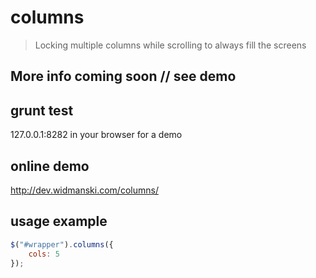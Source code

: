 # columns

> Locking multiple columns while scrolling to always fill the screens

## More info coming soon // see demo

## grunt test  
127.0.0.1:8282 in your browser for a demo

## online demo
http://dev.widmanski.com/columns/


## usage example
``` js
$("#wrapper").columns({
    cols: 5
});
```